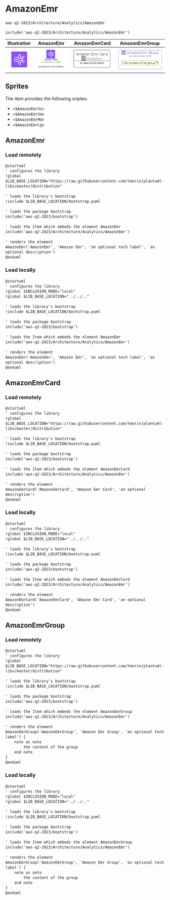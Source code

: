 # AmazonEmr


```text
aws-q2-2023/Architecture/Analytics/AmazonEmr
```

```text
include('aws-q2-2023/Architecture/Analytics/AmazonEmr')
```



| Illustration | AmazonEmr | AmazonEmrCard | AmazonEmrGroup |
| :---: | :---: | :---: | :---: |
| ![illustration for Illustration](../../../aws-q2-2023/Architecture/Analytics/AmazonEmr.png) | ![illustration for AmazonEmr](../../../aws-q2-2023/Architecture/Analytics/AmazonEmr.Local.png) | ![illustration for AmazonEmrCard](../../../aws-q2-2023/Architecture/Analytics/AmazonEmrCard.Local.png) | ![illustration for AmazonEmrGroup](../../../aws-q2-2023/Architecture/Analytics/AmazonEmrGroup.Local.png) |



## Sprites
The item provides the following sriptes:

- `<$AmazonEmrXs>`
- `<$AmazonEmrSm>`
- `<$AmazonEmrMd>`
- `<$AmazonEmrLg>`





## AmazonEmr

### Load remotely
```plantuml
@startuml
' configures the library
!global $LIB_BASE_LOCATION="https://raw.githubusercontent.com/tmorin/plantuml-libs/master/distribution"

' loads the library's bootstrap
!include $LIB_BASE_LOCATION/bootstrap.puml

' loads the package bootstrap
include('aws-q2-2023/bootstrap')

' loads the Item which embeds the element AmazonEmr
include('aws-q2-2023/Architecture/Analytics/AmazonEmr')

' renders the element
AmazonEmr('AmazonEmr', 'Amazon Emr', 'an optional tech label', 'an optional description')
@enduml
```

### Load locally
```plantuml
@startuml
' configures the library
!global $INCLUSION_MODE="local"
!global $LIB_BASE_LOCATION="../../.."

' loads the library's bootstrap
!include $LIB_BASE_LOCATION/bootstrap.puml

' loads the package bootstrap
include('aws-q2-2023/bootstrap')

' loads the Item which embeds the element AmazonEmr
include('aws-q2-2023/Architecture/Analytics/AmazonEmr')

' renders the element
AmazonEmr('AmazonEmr', 'Amazon Emr', 'an optional tech label', 'an optional description')
@enduml
```

## AmazonEmrCard

### Load remotely
```plantuml
@startuml
' configures the library
!global $LIB_BASE_LOCATION="https://raw.githubusercontent.com/tmorin/plantuml-libs/master/distribution"

' loads the library's bootstrap
!include $LIB_BASE_LOCATION/bootstrap.puml

' loads the package bootstrap
include('aws-q2-2023/bootstrap')

' loads the Item which embeds the element AmazonEmrCard
include('aws-q2-2023/Architecture/Analytics/AmazonEmr')

' renders the element
AmazonEmrCard('AmazonEmrCard', 'Amazon Emr Card', 'an optional description')
@enduml
```

### Load locally
```plantuml
@startuml
' configures the library
!global $INCLUSION_MODE="local"
!global $LIB_BASE_LOCATION="../../.."

' loads the library's bootstrap
!include $LIB_BASE_LOCATION/bootstrap.puml

' loads the package bootstrap
include('aws-q2-2023/bootstrap')

' loads the Item which embeds the element AmazonEmrCard
include('aws-q2-2023/Architecture/Analytics/AmazonEmr')

' renders the element
AmazonEmrCard('AmazonEmrCard', 'Amazon Emr Card', 'an optional description')
@enduml
```

## AmazonEmrGroup

### Load remotely
```plantuml
@startuml
' configures the library
!global $LIB_BASE_LOCATION="https://raw.githubusercontent.com/tmorin/plantuml-libs/master/distribution"

' loads the library's bootstrap
!include $LIB_BASE_LOCATION/bootstrap.puml

' loads the package bootstrap
include('aws-q2-2023/bootstrap')

' loads the Item which embeds the element AmazonEmrGroup
include('aws-q2-2023/Architecture/Analytics/AmazonEmr')

' renders the element
AmazonEmrGroup('AmazonEmrGroup', 'Amazon Emr Group', 'an optional tech label') {
    note as note
        the content of the group
    end note
}
@enduml
```

### Load locally
```plantuml
@startuml
' configures the library
!global $INCLUSION_MODE="local"
!global $LIB_BASE_LOCATION="../../.."

' loads the library's bootstrap
!include $LIB_BASE_LOCATION/bootstrap.puml

' loads the package bootstrap
include('aws-q2-2023/bootstrap')

' loads the Item which embeds the element AmazonEmrGroup
include('aws-q2-2023/Architecture/Analytics/AmazonEmr')

' renders the element
AmazonEmrGroup('AmazonEmrGroup', 'Amazon Emr Group', 'an optional tech label') {
    note as note
        the content of the group
    end note
}
@enduml
```

